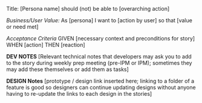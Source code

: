 Title: [Persona name] should (not) be able to [overarching
action]

_Business/User Value:_ As [persona] I want to [action by user]
so that [value or need met]

_Acceptance Criteria_
GIVEN [necessary context and preconditions for story]
WHEN [action]
THEN [reaction]

**DEV NOTES**
[Relevant technical notes that developers may ask you to add to
the story during weekly prep meeting (pre-IPM or IPM);
sometimes they may add these themselves or add them as tasks]

**DESIGN Notes**
[prototype / design link inserted here; linking to a folder of
a feature is good so designers can continue updating designs
without anyone having to re-update the links to each design in
the stories]
